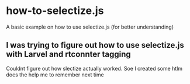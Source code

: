 # how-to-selectize.js
A basic example on how to use selectize.js (for better understanding)

## I was trying to figure out how to use selectize.js with Larvel and rtconnter tagging
Couldnt figure out how slectize actually worked.
Soe I created some htlm docs the help me to remember next time
